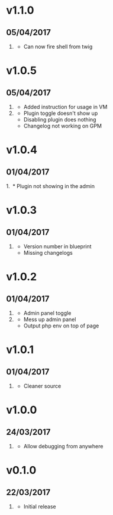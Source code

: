 # v1.1.0
## 05/04/2017

1. [](#new)
    * Can now fire shell from twig

# v1.0.5
## 05/04/2017

1. [](#new)
    * Added instruction for usage in VM
1. [](#bugfix)
    * Plugin toggle doesn't show up
    * Disabling plugin does nothing
    * Changelog not working on GPM

# v1.0.4
## 01/04/2017

1. [](#bugfix)
    * Plugin not showing in the admin

# v1.0.3
## 01/04/2017

1. [](#bugfix)
    * Version number in blueprint
    * Missing changelogs

# v1.0.2
## 01/04/2017

1. [](#new)
    * Admin panel toggle
1. [](#bugfix)
    * Mess up admin panel
    * Output php env on top of page

# v1.0.1
## 01/04/2017

1. [](#new)
    * Cleaner source

# v1.0.0
## 24/03/2017

1. [](#new)
    * Allow debugging from anywhere

# v0.1.0
## 22/03/2017

1. [](#new)
    * Initial release
